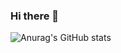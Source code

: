 ### Hi there 👋
![Anurag's GitHub stats](https://github-readme-stats.vercel.app/api?username=Ohwooseok&show_icons=true&theme=tokyonight)


<!--
**Ohwooseok/Ohwooseok** is a ✨ _special_ ✨ repository because its `README.md` (this file) appears on your GitHub profile.

Here are some ideas to get you started:

- 🔭 I’m currently working on ...
- 🌱 I’m currently learning ...
- 👯 I’m looking to collaborate on ...
- 🤔 I’m looking for help with ...
- 💬 Ask me about ...
- 📫 How to reach me: ...
- 😄 Pronouns: ...
- ⚡ Fun fact: ...
-->
